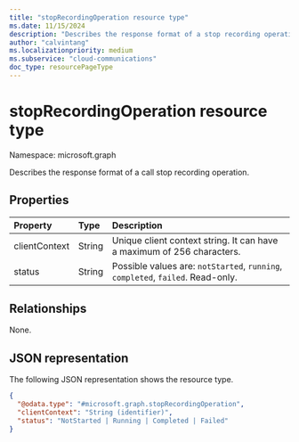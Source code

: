 ```yaml
--- 
title: "stopRecordingOperation resource type"
ms.date: 11/15/2024
description: "Describes the response format of a stop recording operation."
author: "calvintang"
ms.localizationpriority: medium
ms.subservice: "cloud-communications"
doc_type: resourcePageType
---
```


# stopRecordingOperation resource type

Namespace: microsoft.graph

Describes the response format of a call stop recording operation.

## Properties

| Property                       | Type                        | Description                                                                                                                                       |
| :----------------------------- | :---------------------------| :-------------------------------------------------------------------------------------------------------------------------------------------------|
| clientContext                  | String                      | Unique client context string. It can have a maximum of 256 characters.                                                                               |
| status                         | String                      | Possible values are: `notStarted`, `running`, `completed`, `failed`. Read-only.                                                 |

## Relationships
None.

## JSON representation

The following JSON representation shows the resource type.

<!-- {
  "blockType": "resource",
  "optionalProperties": [

  ],
  "@odata.type": "microsoft.graph.stopRecordingOperation"
}-->
```json
{
  "@odata.type": "#microsoft.graph.stopRecordingOperation",
  "clientContext": "String (identifier)",
  "status": "NotStarted | Running | Completed | Failed"
}
```

<!-- uuid: 8fcb5dbc-d5aa-4681-8e31-b001d5168d79
2024-11-12 14:57:30 UTC -->
<!-- {
  "type": "#page.annotation",
  "description": "stopRecordingOperation resource",
  "keywords": "",
  "section": "documentation",
  "tocPath": ""
}-->

